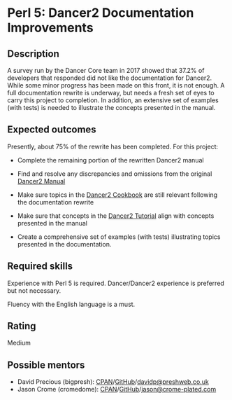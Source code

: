 Perl 5: Dancer2 Documentation Improvements
==========================================

Description
-----------

A survey run by the Dancer Core team in 2017 showed that 37.2% of developers that responded did not like the documentation for Dancer2. While some minor
progress has been made on this front, it is not enough. A full documentation rewrite is underway, but needs a fresh set of eyes to carry this project to 
completion. In addition, an extensive set of examples (with tests) is needed to illustrate the concepts presented in the manual.


Expected outcomes
-----------------

Presently, about 75% of the rewrite has been completed. For this project:

* Complete the remaining portion of the rewritten Dancer2 manual

* Find and resolve any discrepancies and omissions from the original [Dancer2 Manual](https://metacpan.org/pod/distribution/Dancer2/lib/Dancer2/Manual.pod)

* Make sure topics in the [Dancer2 Cookbook](https://metacpan.org/pod/distribution/Dancer2/lib/Dancer2/Cookbook.pod) are still relevant following the documentation rewrite

* Make sure that concepts in the [Dancer2 Tutorial](https://metacpan.org/pod/distribution/Dancer2/lib/Dancer2/Tutorial.pod) align with concepts presented in the manual

* Create a comprehensive set of examples (with tests) illustrating topics presented in the documentation. 


Required skills
---------------

Experience with Perl 5 is required. Dancer/Dancer2 experience is preferred but not necessary.

Fluency with the English language is a must.


Rating
------

Medium


Possible mentors
----------------

* David Precious (bigpresh): [CPAN](https://metacpan.org/author/BIGPRESH)/[GitHub](https://github.com/bigpresh)/davidp@preshweb.co.uk
* Jason Crome (cromedome): [CPAN](https://metacpan.org/author/CROMEDOME)/[GitHub](https://github.com/cromedome)/jason@crome-plated.com

